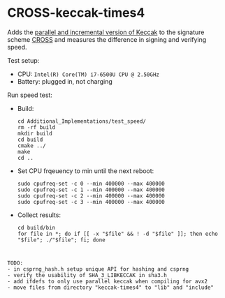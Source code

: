 # CROSS-keccak-times4

Adds the [parallel and incremental version of Keccak](https://github.com/rtjk/keccak-parallel-incremental) to the signature scheme [CROSS](https://www.cross-crypto.com/) and measures the difference in signing and verifying speed.

Test setup:
* CPU: `Intel(R) Core(TM) i7-6500U CPU @ 2.50GHz`
* Battery: plugged in, not charging

Run speed test:
* Build:
    ```
    cd Additional_Implementations/test_speed/
    rm -rf build
    mkdir build
    cd build
    cmake ../
    make
    cd ..
    ```
* Set CPU frqeuency to min until the next reboot:
    ```
    sudo cpufreq-set -c 0 --min 400000 --max 400000
    sudo cpufreq-set -c 1 --min 400000 --max 400000
    sudo cpufreq-set -c 2 --min 400000 --max 400000
    sudo cpufreq-set -c 3 --min 400000 --max 400000
    ```
* Collect results:
    ```
    cd build/bin
    for file in *; do if [[ -x "$file" && ! -d "$file" ]]; then echo "$file"; ./"$file"; fi; done
    ```

#

```
TODO:
- in csprng_hash.h setup unique API for hashing and csprng
- verify the usability of SHA_3_LIBKECCAK in sha3.h
- add ifdefs to only use parallel keccak when compiling for avx2
- move files from directory "keccak-times4" to "lib" and "include"
```